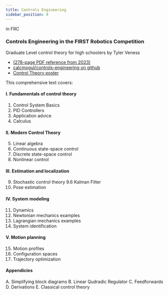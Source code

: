 ```yaml
---
title: Controls Engineering
sidebar_position: 9
---
```

in FRC

### Controls Engineering in the FIRST Robotics Competition
Graduate Level control theory for high schoolers
by Tyler Veness

- [(278-page PDF reference from 2023)](https://file.tavsys.net/control/controls-engineering-in-frc.pdf)
- [calcmogul/controls-engineering on github](https://github.com/calcmogul/controls-engineering-in-frc)
- [Control Theory poster](https://file.tavsys.net/control/control-theory-poster.pdf)


This comprehensive text covers:

#### I. Fundamentals of control theory
1.  Control System Basics
2.  PID Controllers
3.  Application advice
4.  Calculus

#### II. Modern Control Theory
5.  Linear algebra
6.  Continuous state-space control
7.  Discrete state-space control
8.  Nonlinear control

#### III. Estimation and localization
9.  Stochastic control theory
    9.6 Kalman Filter
10. Pose estimation

#### IV. System modeling
11. Dynamics
12. Newtonian mechanics examples
13. Lagrangian mechanics examples
14. System identification

#### V. Motion planning
15. Motion profiles
16. Configuration spaces
17. Trajectory optimization

#### Appendicies
A.  Simplifying block diagrams
B.  Linear Qudradic Regulator
C.  Feedforwards
D.  Derivations
E.  Classical control theory
